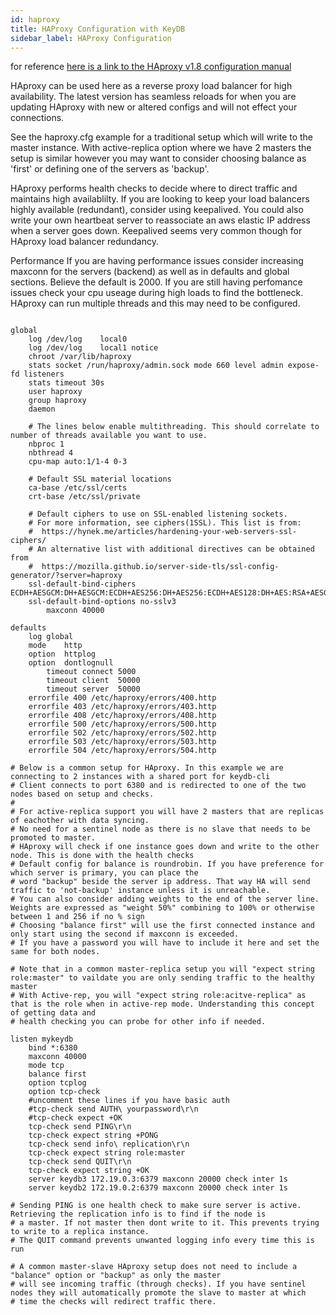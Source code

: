 ```yaml
---
id: haproxy
title: HAProxy Configuration with KeyDB
sidebar_label: HAProxy Configuration
---
```


for reference [here is a link to the HAproxy v1.8 configuration manual](https://cbonte.github.io/haproxy-dconv/1.8/configuration.html)

HAproxy can be used here as a reverse proxy load balancer for high availability. The latest version has seamless reloads for when you are updating HAproxy with new or altered configs and will not effect your connections.

See the haproxy.cfg example for a traditional setup which will write to the master instance. With active-replica option where we have 2 masters the setup is similar however you may want to consider choosing balance as 'first' or defining one of the servers as 'backup'.

HAproxy performs health checks to decide where to direct traffic and maintains high availablilty. If you are looking to keep your load balancers highly available (redundant), consider using keepalived. You could also write your own heartbeat server to reassociate an aws elastic IP address when a server goes down. Keepalived seems very common though for HAproxy load balancer redundancy.

Performance
If you are having performance issues consider increasing maxconn for the servers (backend) as well as in defaults and global sections. Believe the default is 2000. If you are still having perfomance issues check your cpu useage during high loads to find the bottleneck. HAproxy can run multiple threads and this may need to be configured.


```
    
global
	log /dev/log	local0
	log /dev/log	local1 notice
	chroot /var/lib/haproxy
	stats socket /run/haproxy/admin.sock mode 660 level admin expose-fd listeners
	stats timeout 30s
	user haproxy
	group haproxy
	daemon

	# The lines below enable multithreading. This should correlate to number of threads available you want to use.
	nbproc 1
	nbthread 4
	cpu-map auto:1/1-4 0-3

	# Default SSL material locations
	ca-base /etc/ssl/certs
	crt-base /etc/ssl/private

	# Default ciphers to use on SSL-enabled listening sockets.
	# For more information, see ciphers(1SSL). This list is from:
	#  https://hynek.me/articles/hardening-your-web-servers-ssl-ciphers/
	# An alternative list with additional directives can be obtained from
	#  https://mozilla.github.io/server-side-tls/ssl-config-generator/?server=haproxy
	ssl-default-bind-ciphers ECDH+AESGCM:DH+AESGCM:ECDH+AES256:DH+AES256:ECDH+AES128:DH+AES:RSA+AESGCM:RSA+AES:!aNULL:!MD5:!DSS
	ssl-default-bind-options no-sslv3
        maxconn 40000

defaults
	log	global
	mode	http
	option	httplog
	option	dontlognull
        timeout connect 5000
        timeout client  50000
        timeout server  50000
	errorfile 400 /etc/haproxy/errors/400.http
	errorfile 403 /etc/haproxy/errors/403.http
	errorfile 408 /etc/haproxy/errors/408.http
	errorfile 500 /etc/haproxy/errors/500.http
	errorfile 502 /etc/haproxy/errors/502.http
	errorfile 503 /etc/haproxy/errors/503.http
	errorfile 504 /etc/haproxy/errors/504.http

# Below is a common setup for HAproxy. In this example we are connecting to 2 instances with a shared port for keydb-cli
# Client connects to port 6380 and is redirected to one of the two nodes based on setup and checks.
#
# For active-replica support you will have 2 masters that are replicas of eachother with data syncing. 
# No need for a sentinel node as there is no slave that needs to be promoted to master. 
# HAproxy will check if one instance goes down and write to the other node. This is done with the health checks 
# Default config for balance is roundrobin. If you have preference for which server is primary, you can place the
# word "backup" beside the server ip address. That way HA will send traffic to 'not-backup' instance unless it is unreachable.
# You can also consider adding weights to the end of the server line. Weights are expressed as "weight 50%" combining to 100% or otherwise between 1 and 256 if no % sign
# Choosing "balance first" will use the first connected instance and only start using the second if maxconn is exceeded.
# If you have a password you will have to include it here and set the same for both nodes.

# Note that in a common master-replica setup you will "expect string role:master" to vaildate you are only sending traffic to the healthy master
# With Active-rep, you will "expect string role:acitve-replica" as that is the role when in active-rep mode. Understanding this concept of getting data and
# health checking you can probe for other info if needed.

listen mykeydb 
    bind *:6380
    maxconn 40000 
    mode tcp
    balance first
    option tcplog
    option tcp-check
    #uncomment these lines if you have basic auth
    #tcp-check send AUTH\ yourpassword\r\n
    #tcp-check expect +OK
    tcp-check send PING\r\n
    tcp-check expect string +PONG
    tcp-check send info\ replication\r\n
    tcp-check expect string role:master
    tcp-check send QUIT\r\n
    tcp-check expect string +OK
    server keydb3 172.19.0.3:6379 maxconn 20000 check inter 1s
    server keydb2 172.19.0.2:6379 maxconn 20000 check inter 1s

# Sending PING is one health check to make sure server is active. Retrieving the replication info is to find if the node is
# a master. If not master then dont write to it. This prevents trying to write to a replica instance.
# The QUIT command prevents unwanted logging info every time this is run

# A common master-slave HAproxy setup does not need to include a "balance" option or "backup" as only the master
# will see incoming traffic (through checks). If you have sentinel nodes they will automatically promote the slave to master at which
# time the checks will redirect traffic there.
```
